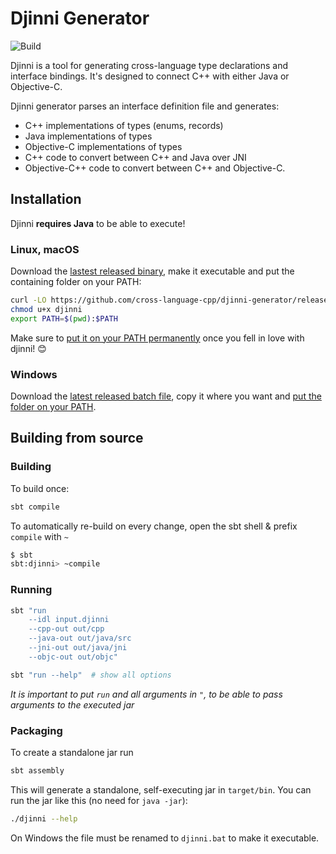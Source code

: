 # Djinni Generator

![Build](https://github.com/cross-language-cpp/djinni-generator/workflows/CI/badge.svg)

Djinni is a tool for generating cross-language type declarations and interface bindings. It's designed to connect C++ with either Java or Objective-C.

Djinni generator parses an interface definition file and generates:
- C++ implementations of types (enums, records)
- Java implementations of types
- Objective-C implementations of types
- C++ code to convert between C++ and Java over JNI
- Objective-C++ code to convert between C++ and Objective-C.


## Installation

Djinni **requires Java** to be able to execute!

### Linux, macOS

Download the [lastest released binary](https://github.com/cross-language-cpp/djinni-generator/releases/latest/download/djinni), make it executable and put the containing folder on your PATH:

```bash
curl -LO https://github.com/cross-language-cpp/djinni-generator/releases/latest/download/djinni
chmod u+x djinni
export PATH=$(pwd):$PATH
```

Make sure to [put it on your PATH permanently](https://stackabuse.com/how-to-permanently-set-path-in-linux/) once you fell in love with djinni! :blush:

### Windows

Download the [latest released batch file](https://github.com/cross-language-cpp/djinni-generator/releases/latest/download/djinni.bat), copy it where you want and [put the folder on your PATH](https://www.architectryan.com/2018/03/17/add-to-the-path-on-windows-10/).


## Building from source

### Building

To build once:

```bash
sbt compile
```

To automatically re-build on every change, open the sbt shell & prefix `compile` with `~`

```bash
$ sbt
sbt:djinni> ~compile
```


### Running

```bash
sbt "run
    --idl input.djinni
    --cpp-out out/cpp
    --java-out out/java/src
    --jni-out out/java/jni
    --objc-out out/objc"
```

```bash
sbt "run --help"  # show all options
```

*It is important to put `run` and all arguments in `"`, to be able to pass arguments to the executed jar*

### Packaging

To create a standalone jar run

```bash
sbt assembly
```

This will generate a standalone, self-executing jar in `target/bin`.
You can run the jar like this (no need for `java -jar`):

```bash
./djinni --help
```

On Windows the file must be renamed to `djinni.bat` to make it executable.
